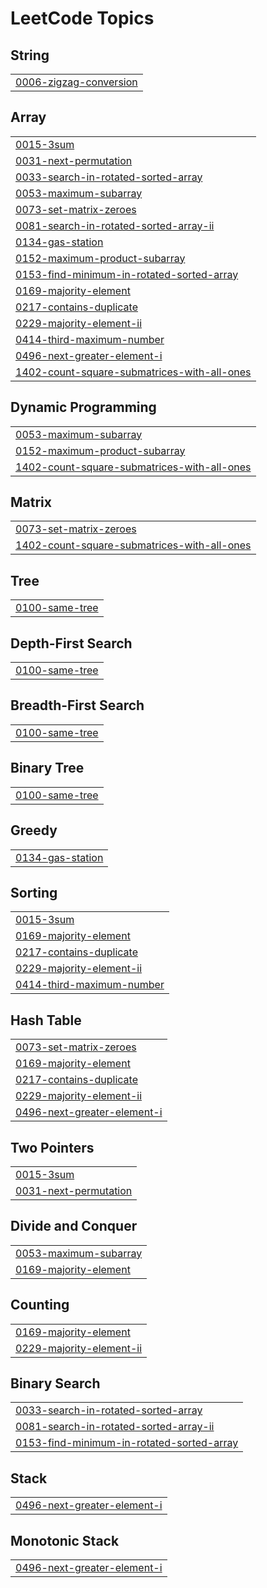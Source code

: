 

<!---LeetCode Topics Start-->
# LeetCode Topics
## String
|  |
| ------- |
| [0006-zigzag-conversion](https://github.com/iamvartikasingh/Leetcode/tree/master/0006-zigzag-conversion) |
## Array
|  |
| ------- |
| [0015-3sum](https://github.com/iamvartikasingh/Leetcode/tree/master/0015-3sum) |
| [0031-next-permutation](https://github.com/iamvartikasingh/Leetcode/tree/master/0031-next-permutation) |
| [0033-search-in-rotated-sorted-array](https://github.com/iamvartikasingh/Leetcode/tree/master/0033-search-in-rotated-sorted-array) |
| [0053-maximum-subarray](https://github.com/iamvartikasingh/Leetcode/tree/master/0053-maximum-subarray) |
| [0073-set-matrix-zeroes](https://github.com/iamvartikasingh/Leetcode/tree/master/0073-set-matrix-zeroes) |
| [0081-search-in-rotated-sorted-array-ii](https://github.com/iamvartikasingh/Leetcode/tree/master/0081-search-in-rotated-sorted-array-ii) |
| [0134-gas-station](https://github.com/iamvartikasingh/Leetcode/tree/master/0134-gas-station) |
| [0152-maximum-product-subarray](https://github.com/iamvartikasingh/Leetcode/tree/master/0152-maximum-product-subarray) |
| [0153-find-minimum-in-rotated-sorted-array](https://github.com/iamvartikasingh/Leetcode/tree/master/0153-find-minimum-in-rotated-sorted-array) |
| [0169-majority-element](https://github.com/iamvartikasingh/Leetcode/tree/master/0169-majority-element) |
| [0217-contains-duplicate](https://github.com/iamvartikasingh/Leetcode/tree/master/0217-contains-duplicate) |
| [0229-majority-element-ii](https://github.com/iamvartikasingh/Leetcode/tree/master/0229-majority-element-ii) |
| [0414-third-maximum-number](https://github.com/iamvartikasingh/Leetcode/tree/master/0414-third-maximum-number) |
| [0496-next-greater-element-i](https://github.com/iamvartikasingh/Leetcode/tree/master/0496-next-greater-element-i) |
| [1402-count-square-submatrices-with-all-ones](https://github.com/iamvartikasingh/Leetcode/tree/master/1402-count-square-submatrices-with-all-ones) |
## Dynamic Programming
|  |
| ------- |
| [0053-maximum-subarray](https://github.com/iamvartikasingh/Leetcode/tree/master/0053-maximum-subarray) |
| [0152-maximum-product-subarray](https://github.com/iamvartikasingh/Leetcode/tree/master/0152-maximum-product-subarray) |
| [1402-count-square-submatrices-with-all-ones](https://github.com/iamvartikasingh/Leetcode/tree/master/1402-count-square-submatrices-with-all-ones) |
## Matrix
|  |
| ------- |
| [0073-set-matrix-zeroes](https://github.com/iamvartikasingh/Leetcode/tree/master/0073-set-matrix-zeroes) |
| [1402-count-square-submatrices-with-all-ones](https://github.com/iamvartikasingh/Leetcode/tree/master/1402-count-square-submatrices-with-all-ones) |
## Tree
|  |
| ------- |
| [0100-same-tree](https://github.com/iamvartikasingh/Leetcode/tree/master/0100-same-tree) |
## Depth-First Search
|  |
| ------- |
| [0100-same-tree](https://github.com/iamvartikasingh/Leetcode/tree/master/0100-same-tree) |
## Breadth-First Search
|  |
| ------- |
| [0100-same-tree](https://github.com/iamvartikasingh/Leetcode/tree/master/0100-same-tree) |
## Binary Tree
|  |
| ------- |
| [0100-same-tree](https://github.com/iamvartikasingh/Leetcode/tree/master/0100-same-tree) |
## Greedy
|  |
| ------- |
| [0134-gas-station](https://github.com/iamvartikasingh/Leetcode/tree/master/0134-gas-station) |
## Sorting
|  |
| ------- |
| [0015-3sum](https://github.com/iamvartikasingh/Leetcode/tree/master/0015-3sum) |
| [0169-majority-element](https://github.com/iamvartikasingh/Leetcode/tree/master/0169-majority-element) |
| [0217-contains-duplicate](https://github.com/iamvartikasingh/Leetcode/tree/master/0217-contains-duplicate) |
| [0229-majority-element-ii](https://github.com/iamvartikasingh/Leetcode/tree/master/0229-majority-element-ii) |
| [0414-third-maximum-number](https://github.com/iamvartikasingh/Leetcode/tree/master/0414-third-maximum-number) |
## Hash Table
|  |
| ------- |
| [0073-set-matrix-zeroes](https://github.com/iamvartikasingh/Leetcode/tree/master/0073-set-matrix-zeroes) |
| [0169-majority-element](https://github.com/iamvartikasingh/Leetcode/tree/master/0169-majority-element) |
| [0217-contains-duplicate](https://github.com/iamvartikasingh/Leetcode/tree/master/0217-contains-duplicate) |
| [0229-majority-element-ii](https://github.com/iamvartikasingh/Leetcode/tree/master/0229-majority-element-ii) |
| [0496-next-greater-element-i](https://github.com/iamvartikasingh/Leetcode/tree/master/0496-next-greater-element-i) |
## Two Pointers
|  |
| ------- |
| [0015-3sum](https://github.com/iamvartikasingh/Leetcode/tree/master/0015-3sum) |
| [0031-next-permutation](https://github.com/iamvartikasingh/Leetcode/tree/master/0031-next-permutation) |
## Divide and Conquer
|  |
| ------- |
| [0053-maximum-subarray](https://github.com/iamvartikasingh/Leetcode/tree/master/0053-maximum-subarray) |
| [0169-majority-element](https://github.com/iamvartikasingh/Leetcode/tree/master/0169-majority-element) |
## Counting
|  |
| ------- |
| [0169-majority-element](https://github.com/iamvartikasingh/Leetcode/tree/master/0169-majority-element) |
| [0229-majority-element-ii](https://github.com/iamvartikasingh/Leetcode/tree/master/0229-majority-element-ii) |
## Binary Search
|  |
| ------- |
| [0033-search-in-rotated-sorted-array](https://github.com/iamvartikasingh/Leetcode/tree/master/0033-search-in-rotated-sorted-array) |
| [0081-search-in-rotated-sorted-array-ii](https://github.com/iamvartikasingh/Leetcode/tree/master/0081-search-in-rotated-sorted-array-ii) |
| [0153-find-minimum-in-rotated-sorted-array](https://github.com/iamvartikasingh/Leetcode/tree/master/0153-find-minimum-in-rotated-sorted-array) |
## Stack
|  |
| ------- |
| [0496-next-greater-element-i](https://github.com/iamvartikasingh/Leetcode/tree/master/0496-next-greater-element-i) |
## Monotonic Stack
|  |
| ------- |
| [0496-next-greater-element-i](https://github.com/iamvartikasingh/Leetcode/tree/master/0496-next-greater-element-i) |
<!---LeetCode Topics End-->